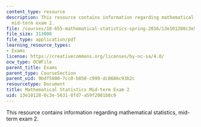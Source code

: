 ```yaml
---
content_type: resource
description: This resource contains information regarding mathematical statistics,
  mid-term exam 2.
file: /courses/18-655-mathematical-statistics-spring-2016/13e101280c3e56310fd7a59f2081b8c9_MIT18_655S16_Midterm2.pdf
file_size: 313008
file_type: application/pdf
learning_resource_types:
- Exams
license: https://creativecommons.org/licenses/by-nc-sa/4.0/
ocw_type: OCWFile
parent_title: Exams
parent_type: CourseSection
parent_uid: 9bdf5800-7cc0-b050-c999-dc8686c93b2c
resourcetype: Document
title: Mathematical Statistics Mid-term Exam 2
uid: 13e10128-0c3e-5631-0fd7-a59f2081b8c9
---
```

This resource contains information regarding mathematical statistics, mid-term exam 2.